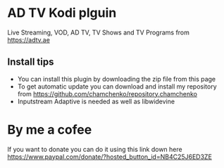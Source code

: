 # AD TV Kodi plguin

Live Streaming, VOD, AD TV, TV Shows and TV Programs from https://adtv.ae

## Install tips
 - You can install this plugin by downloading the zip file from this page
 - To get automatic update you can download and install my repository from https://github.com/chamchenko/repository.chamchenko
 - Inputstream Adaptive is needed as well as libwidevine 

# By me a cofee
If you want to donate you can do it using this link down here
https://www.paypal.com/donate/?hosted_button_id=NB4C25J6ED3ZE
